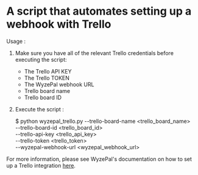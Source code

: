 # A script that automates setting up a webhook with Trello

Usage :

1. Make sure you have all of the relevant Trello credentials before
   executing the script:

    - The Trello API KEY
    - The Trello TOKEN
    - The WyzePal webhook URL
    - Trello board name
    - Trello board ID

2. Execute the script :

    $ python wyzepal_trello.py --trello-board-name <trello_board_name> \
                             --trello-board-id   <trello_board_id> \
                             --trello-api-key  <trello_api_key> \
                             --trello-token <trello_token> \
                             --wyzepal-webhook-url <wyzepal_webhook_url>

For more information, please see WyzePal's documentation on how to set up
a Trello integration [here](https://wyzepal.com/integrations/doc/trello).
